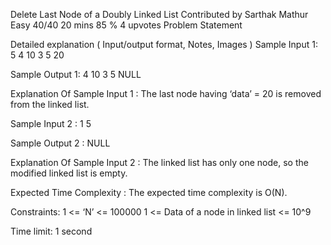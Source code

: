 
Delete Last Node of a Doubly Linked List
Contributed by
Sarthak Mathur
Easy
40/40
20 mins
85 %
4 upvotes
Problem Statement



Detailed explanation ( Input/output format, Notes, Images )
Sample Input 1:
5
4 10 3 5 20


Sample Output 1:
4 10 3 5 NULL


Explanation Of Sample Input 1 :
The last node having ‘data’ = 20 is removed from the linked list.


Sample Input 2 :
1
5


Sample Output 2 :
NULL


Explanation Of Sample Input 2 :
The linked list has only one node, so the modified linked list is empty.


Expected Time Complexity :
The expected time complexity is O(N).


Constraints:
1 <= ‘N’ <= 100000
1 <= Data of a node in linked list <= 10^9

Time limit: 1 second
